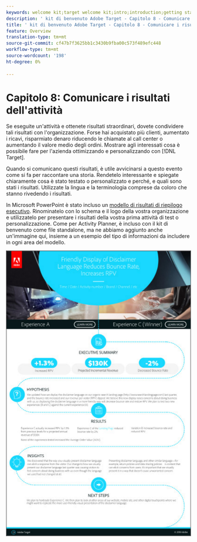 ```yaml
---
keywords: welcome kit;target welcome kit;intro;introduction;getting started
description: ' kit di benvenuto Adobe Target - Capitolo 8 - Comunicare i risultati dell''attività'
title: ' kit di benvenuto Adobe Target - Capitolo 8 - Comunicare i risultati dell''attività'
feature: Overview
translation-type: tm+mt
source-git-commit: cf47b7f3625bb1c3430b9fba00c573f489efc448
workflow-type: tm+mt
source-wordcount: '198'
ht-degree: 0%

---
```



# Capitolo 8: Comunicare i risultati dell&#39;attività

Se eseguite un&#39;attività e ottenete risultati straordinari, dovete condividere tali risultati con l&#39;organizzazione. Forse hai acquistato più clienti, aumentato i ricavi, risparmiato denaro riducendo le chiamate al call center o aumentando il valore medio degli ordini. Mostrare agli interessati cosa è possibile fare per l&#39;azienda ottimizzando e personalizzando con [!DNL Target].

Quando si comunicano questi risultati, è utile avvicinarsi a questo evento come si fa per raccontare una storia. Rendetelo interessante e spiegate chiaramente cosa è stato testato o personalizzato e perché, e quali sono stati i risultati. Utilizzate la lingua e la terminologia comprese da coloro che stanno rivedendo i risultati.

In Microsoft PowerPoint è stato incluso un [modello di risultati di riepilogo esecutivo](/help/assets/executive-summary.zip). Rinominatelo con lo schema e il logo della vostra organizzazione e utilizzatelo per presentare i risultati della vostra prima attività di test o personalizzazione. Come per Activity Planner, è incluso con il kit di benvenuto come file standalone, ma ne abbiamo aggiunto anche un&#39;immagine qui, insieme a un esempio del tipo di informazioni da includere in ogni area del modello.

![Relazione di sintesi](/help/c-intro/assets/executive-summary-report.png)